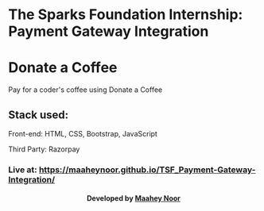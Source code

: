 # The Sparks Foundation Internship: Payment Gateway Integration
#  Donate a Coffee
Pay for a coder's coffee using Donate a Coffee
## Stack used:
Front-end: HTML, CSS, Bootstrap, JavaScript

Third Party: Razorpay

### Live at: https://maaheynoor.github.io/TSF_Payment-Gateway-Integration/

<h4 align="center">Developed by <a href="https://github.com/maaheynoor">Maahey Noor</a></h4>
